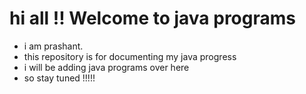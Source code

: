 # hi all !! Welcome to java programs
- i am prashant.
- this repository is for documenting my java progress
- i will be adding java programs over here 
- so stay tuned !!!!!
